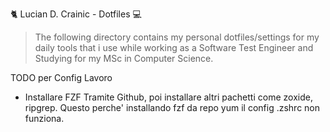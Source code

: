 🐈 Lucian D. Crainic - Dotfiles 💻
> The following directory contains my personal dotfiles/settings for my daily tools that i use while working as a Software Test Engineer and Studying for my MSc in Computer Science.

TODO per Config Lavoro
- Installare FZF Tramite Github, poi installare altri pachetti come zoxide, ripgrep. Questo perche' installando fzf da repo yum il config .zshrc non funziona.
